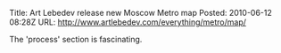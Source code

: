 Title: Art Lebedev release new Moscow Metro map
Posted: 2010-06-12 08:28Z
URL: http://www.artlebedev.com/everything/metro/map/

The 'process' section is fascinating.